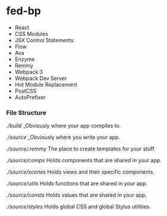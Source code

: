 # fed-bp

- React
- CSS Modules
- JSX Control Statements
- Flow
- Ava
- Enzyme
- Remmy
- Webpack 3
- Webpack Dev Server
- Hot Module Replacement
- PostCSS
- AutoPrefixer

### File Structure

*./build*
_Obviously where your app compiles to.

*./source*
_Obviously where you write your app.

*./source/.remmy*
The place to create templates for your stuff.

*./source/comps*
Holds components that are shared in your app.

*./source/scenes*
Holds views and their specific components.

*./source/utils*
Holds functions that are shared in your app.

*./source/consts*
Holds values that are shared in your app.

*./source/styles*
Holds global CSS and global Stylus utilities.
